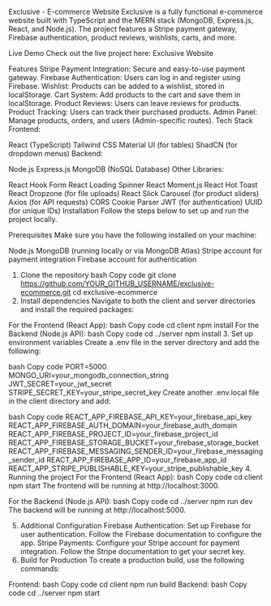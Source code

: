 Exclusive - E-commerce Website
Exclusive is a fully functional e-commerce website built with TypeScript and the MERN stack (MongoDB, Express.js, React, and Node.js). The project features a Stripe payment gateway, Firebase authentication, product reviews, wishlists, carts, and more.

Live Demo
Check out the live project here: Exclusive Website

Features
Stripe Payment Integration: Secure and easy-to-use payment gateway.
Firebase Authentication: Users can log in and register using Firebase.
Wishlist: Products can be added to a wishlist, stored in localStorage.
Cart System: Add products to the cart and save them in localStorage.
Product Reviews: Users can leave reviews for products.
Product Tracking: Users can track their purchased products.
Admin Panel: Manage products, orders, and users (Admin-specific routes).
Tech Stack
Frontend:

React (TypeScript)
Tailwind CSS
Material UI (for tables)
ShadCN (for dropdown menus)
Backend:

Node.js
Express.js
MongoDB (NoSQL Database)
Other Libraries:

React Hook Form
React Loading Spinner
React Moment.js
React Hot Toast
React Dropzone (for file uploads)
React Slick Carousel (for product sliders)
Axios (for API requests)
CORS
Cookie Parser
JWT (for authentication)
UUID (for unique IDs)
Installation
Follow the steps below to set up and run the project locally.

Prerequisites
Make sure you have the following installed on your machine:

Node.js
MongoDB (running locally or via MongoDB Atlas)
Stripe account for payment integration
Firebase account for authentication
1. Clone the repository
bash
Copy code
git clone https://github.com/YOUR_GITHUB_USERNAME/exclusive-ecommerce.git
cd exclusive-ecommerce
2. Install dependencies
Navigate to both the client and server directories and install the required packages:

For the Frontend (React App):
bash
Copy code
cd client
npm install
For the Backend (Node.js API):
bash
Copy code
cd ../server
npm install
3. Set up environment variables
Create a .env file in the server directory and add the following:

bash
Copy code
PORT=5000
MONGO_URI=your_mongodb_connection_string
JWT_SECRET=your_jwt_secret
STRIPE_SECRET_KEY=your_stripe_secret_key
Create another .env.local file in the client directory and add:

bash
Copy code
REACT_APP_FIREBASE_API_KEY=your_firebase_api_key
REACT_APP_FIREBASE_AUTH_DOMAIN=your_firebase_auth_domain
REACT_APP_FIREBASE_PROJECT_ID=your_firebase_project_id
REACT_APP_FIREBASE_STORAGE_BUCKET=your_firebase_storage_bucket
REACT_APP_FIREBASE_MESSAGING_SENDER_ID=your_firebase_messaging_sender_id
REACT_APP_FIREBASE_APP_ID=your_firebase_app_id
REACT_APP_STRIPE_PUBLISHABLE_KEY=your_stripe_publishable_key
4. Running the project
For the Frontend (React App):
bash
Copy code
cd client
npm start
The frontend will be running at http://localhost:3000.

For the Backend (Node.js API):
bash
Copy code
cd ../server
npm run dev
The backend will be running at http://localhost:5000.

5. Additional Configuration
Firebase Authentication: Set up Firebase for user authentication. Follow the Firebase documentation to configure the app.
Stripe Payments: Configure your Stripe account for payment integration. Follow the Stripe documentation to get your secret key.
6. Build for Production
To create a production build, use the following commands:

Frontend:
bash
Copy code
cd client
npm run build
Backend:
bash
Copy code
cd ../server
npm start
